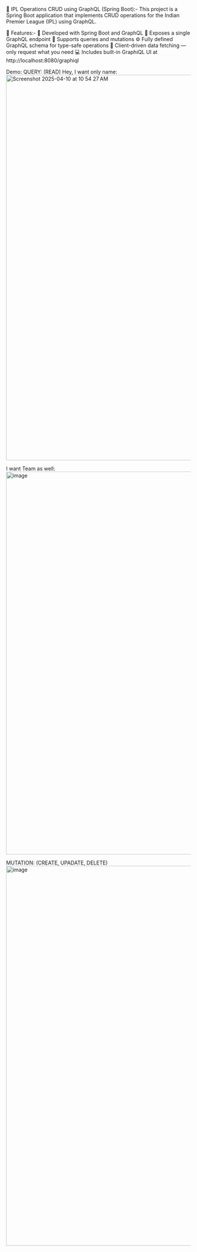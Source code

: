 🏏 IPL Operations CRUD using GraphQL (Spring Boot):-
This project is a Spring Boot application that implements CRUD operations for the Indian Premier League (IPL) using GraphQL.

🚀 Features:-
📌 Developed with Spring Boot and GraphQL
🔗 Exposes a single GraphQL endpoint
🔄 Supports queries and mutations
⚙️ Fully defined GraphQL schema for type-safe operations
🎯 Client-driven data fetching — only request what you need
💻 Includes built-in GraphiQL UI at http://localhost:8080/graphiql


Demo:
QUERY: (READ)
Hey, I want only name:
<img width="1050" alt="Screenshot 2025-04-10 at 10 54 27 AM" src="https://github.com/user-attachments/assets/29041558-19f3-428f-8ade-8ee8dbbf6f25" />

I want Team as well:
<img width="1043" alt="image" src="https://github.com/user-attachments/assets/49f00cf2-1e47-4fc7-9431-c32db392a32f" />

MUTATION: (CREATE, UPADATE,  DELETE)
<img width="1035" alt="image" src="https://github.com/user-attachments/assets/fd270eca-09da-4143-a7fd-6b926afaae5f" />




